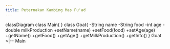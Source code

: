 ```yaml
---
title: Peternakan Kambing Mas Fu'ad
---
```

classDiagram
    class Main{
    }
    class Goat{
        -String name
        -String food
        -int age
        -double milkProduction
        +setName(name)
        +setFood(food)
        +setAge(age)
        +getName()
        +getFood()
        +getAge()
        +getMilkProduction()
        +getInfo()
    }
    Goat <|-- Main
